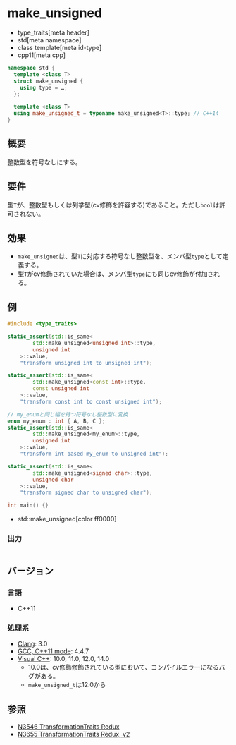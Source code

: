 # make_unsigned
* type_traits[meta header]
* std[meta namespace]
* class template[meta id-type]
* cpp11[meta cpp]

```cpp
namespace std {
  template <class T>
  struct make_unsigned {
    using type = …;
  };

  template <class T>
  using make_unsigned_t = typename make_unsigned<T>::type; // C++14
}
```

## 概要
整数型を符号なしにする。


## 要件
型`T`が、整数型もしくは列挙型(cv修飾を許容する)であること。ただし`bool`は許可されない。


## 効果
- `make_unsigned`は、型`T`に対応する符号なし整数型を、メンバ型`type`として定義する。
- 型`T`がcv修飾されていた場合は、メンバ型`type`にも同じcv修飾が付加される。


## 例
```cpp
#include <type_traits>

static_assert(std::is_same<
        std::make_unsigned<unsigned int>::type,
        unsigned int
    >::value,
    "transform unsigned int to unsigned int");

static_assert(std::is_same<
        std::make_unsigned<const int>::type,
        const unsigned int
    >::value,
    "transform const int to const unsigned int");

// my_enumと同じ幅を持つ符号なし整数型に変換
enum my_enum : int { A, B, C };
static_assert(std::is_same<
        std::make_unsigned<my_enum>::type,
        unsigned int
    >::value,
    "transform int based my_enum to unsigned int");

static_assert(std::is_same<
        std::make_unsigned<signed char>::type,
        unsigned char
    >::value,
    "transform signed char to unsigned char");

int main() {}
```
* std::make_unsigned[color ff0000]

### 出力
```
```

## バージョン
### 言語
- C++11

### 処理系
- [Clang](/implementation.md#clang): 3.0
- [GCC, C++11 mode](/implementation.md#gcc): 4.4.7
- [Visual C++](/implementation.md#visual_cpp): 10.0, 11.0, 12.0, 14.0
	- 10.0は、cv修飾修飾されている型において、コンパイルエラーになるバグがある。
	- `make_unsigned_t`は12.0から


## 参照
- [N3546 TransformationTraits Redux](http://www.open-std.org/jtc1/sc22/wg21/docs/papers/2013/n3546.pdf)
- [N3655 TransformationTraits Redux, v2](http://www.open-std.org/jtc1/sc22/wg21/docs/papers/2013/n3655.pdf)

